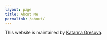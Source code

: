 ```yaml
---
layout: page
title: About Me
permalink: /about/
---
```


This website is maintained by [Katarína Grešová](https://katarinagresova.github.io).
